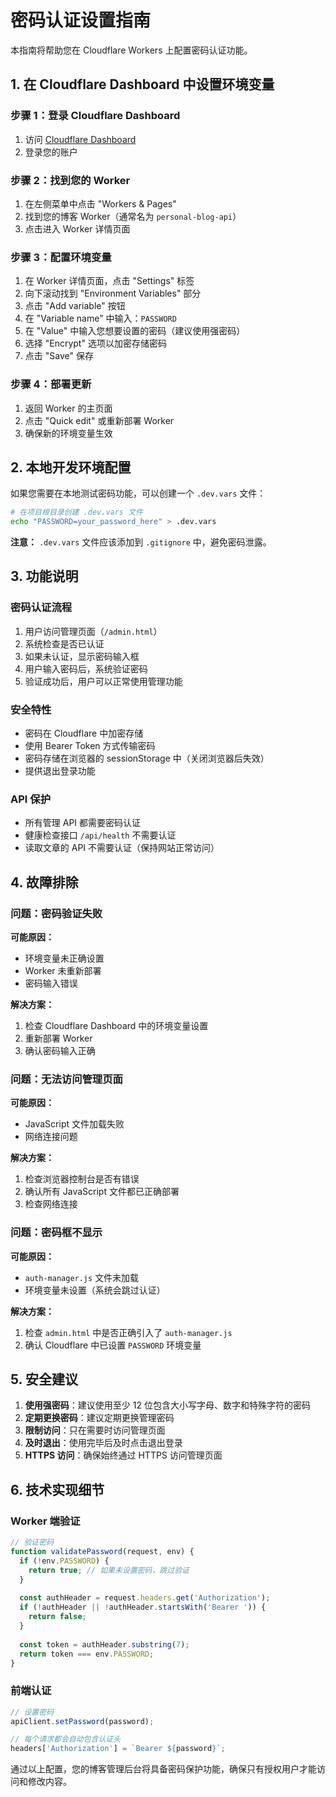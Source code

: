 # 密码认证设置指南

本指南将帮助您在 Cloudflare Workers 上配置密码认证功能。

## 1. 在 Cloudflare Dashboard 中设置环境变量

### 步骤 1：登录 Cloudflare Dashboard
1. 访问 [Cloudflare Dashboard](https://dash.cloudflare.com/)
2. 登录您的账户

### 步骤 2：找到您的 Worker
1. 在左侧菜单中点击 "Workers & Pages"
2. 找到您的博客 Worker（通常名为 `personal-blog-api`）
3. 点击进入 Worker 详情页面

### 步骤 3：配置环境变量
1. 在 Worker 详情页面，点击 "Settings" 标签
2. 向下滚动找到 "Environment Variables" 部分
3. 点击 "Add variable" 按钮
4. 在 "Variable name" 中输入：`PASSWORD`
5. 在 "Value" 中输入您想要设置的密码（建议使用强密码）
6. 选择 "Encrypt" 选项以加密存储密码
7. 点击 "Save" 保存

### 步骤 4：部署更新
1. 返回 Worker 的主页面
2. 点击 "Quick edit" 或重新部署 Worker
3. 确保新的环境变量生效

## 2. 本地开发环境配置

如果您需要在本地测试密码功能，可以创建一个 `.dev.vars` 文件：

```bash
# 在项目根目录创建 .dev.vars 文件
echo "PASSWORD=your_password_here" > .dev.vars
```

**注意：** `.dev.vars` 文件应该添加到 `.gitignore` 中，避免密码泄露。

## 3. 功能说明

### 密码认证流程
1. 用户访问管理页面（`/admin.html`）
2. 系统检查是否已认证
3. 如果未认证，显示密码输入框
4. 用户输入密码后，系统验证密码
5. 验证成功后，用户可以正常使用管理功能

### 安全特性
- 密码在 Cloudflare 中加密存储
- 使用 Bearer Token 方式传输密码
- 密码存储在浏览器的 sessionStorage 中（关闭浏览器后失效）
- 提供退出登录功能

### API 保护
- 所有管理 API 都需要密码认证
- 健康检查接口 `/api/health` 不需要认证
- 读取文章的 API 不需要认证（保持网站正常访问）

## 4. 故障排除

### 问题：密码验证失败
**可能原因：**
- 环境变量未正确设置
- Worker 未重新部署
- 密码输入错误

**解决方案：**
1. 检查 Cloudflare Dashboard 中的环境变量设置
2. 重新部署 Worker
3. 确认密码输入正确

### 问题：无法访问管理页面
**可能原因：**
- JavaScript 文件加载失败
- 网络连接问题

**解决方案：**
1. 检查浏览器控制台是否有错误
2. 确认所有 JavaScript 文件都已正确部署
3. 检查网络连接

### 问题：密码框不显示
**可能原因：**
- `auth-manager.js` 文件未加载
- 环境变量未设置（系统会跳过认证）

**解决方案：**
1. 检查 `admin.html` 中是否正确引入了 `auth-manager.js`
2. 确认 Cloudflare 中已设置 `PASSWORD` 环境变量

## 5. 安全建议

1. **使用强密码**：建议使用至少 12 位包含大小写字母、数字和特殊字符的密码
2. **定期更换密码**：建议定期更换管理密码
3. **限制访问**：只在需要时访问管理页面
4. **及时退出**：使用完毕后及时点击退出登录
5. **HTTPS 访问**：确保始终通过 HTTPS 访问管理页面

## 6. 技术实现细节

### Worker 端验证
```javascript
// 验证密码
function validatePassword(request, env) {
  if (!env.PASSWORD) {
    return true; // 如果未设置密码，跳过验证
  }
  
  const authHeader = request.headers.get('Authorization');
  if (!authHeader || !authHeader.startsWith('Bearer ')) {
    return false;
  }
  
  const token = authHeader.substring(7);
  return token === env.PASSWORD;
}
```

### 前端认证
```javascript
// 设置密码
apiClient.setPassword(password);

// 每个请求都会自动包含认证头
headers['Authorization'] = `Bearer ${password}`;
```

通过以上配置，您的博客管理后台将具备密码保护功能，确保只有授权用户才能访问和修改内容。